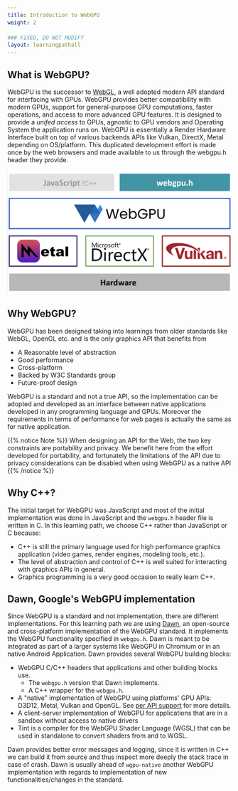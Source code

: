 ```yaml
---
title: Introduction to WebGPU
weight: 2

### FIXED, DO NOT MODIFY
layout: learningpathall
---
```


## What is WebGPU?

WebGPU is the successor to [WebGL](https://www.khronos.org/webgl/wiki/), a well adopted modern API standard for interfacing with GPUs. WebGPU provides better compatibility with modern GPUs, support for general-purpose GPU computations, faster operations, and access to more advanced GPU features. It is designed to provide a _unifed access_ to GPUs, agnostic to GPU vendors and Operating System the application runs on. WebGPU is essentially a Render Hardware Interface built on top of various backends APIs like Vulkan, DirectX, Metal depending on OS/platform. This duplicated development effort is made once by the web browsers and made available to us through the webgpu.h header they provide.

![WebGPU High Level View](images/webgpu_highlevel.png "WebGPU High Level View")

## Why WebGPU?

WebGPU has been designed taking into learnings from older standards like WebGL, OpenGL etc. and is the only graphics API that benefits from

* A Reasonable level of abstraction
* Good performance
* Cross-platform
* Backed by W3C Standards group
* Future-proof design

WebGPU is a standard and not a true API, so the implementation can be adopted and developed as an interface between native applications developed in any programming language and GPUs. Moreover the requirements in terms of performance for web pages is actually the same as for native application.

{{% notice Note %}}
When designing an API for the Web, the two key constraints are portability and privacy. We benefit here from the effort developed for portability, and fortunately the limitations of the API due to privacy considerations can be disabled when using WebGPU as a native API
{{% /notice %}}

## Why C++?

The initial target for WebGPU was JavaScript and most of the initial implementation was done in JavaScript and the `webgpu.h` header file is written in C. In this learning path, we choose C++ rather than JavaScript or C because:

* C++ is still the primary language used for high performance graphics application (video games, render engines, modeling tools, etc.).
* The level of abstraction and control of C++ is well suited for interacting with graphics APIs in general.
* Graphics programming is a very good occasion to really learn C++.

## Dawn, Google's WebGPU implementation

Since WebGPU is a standard and not implementation, there are different implementations. For this learning path we are using [Dawn](https://github.com/google/dawn), an open-source and cross-platform implementation of the WebGPU standard. It implements the WebGPU functionality specified in `webgpu.h`. Dawn is meant to be integrated as part of a larger systems like WebGPU in Chromium or in an native Android Application.
Dawn provides several WebGPU building blocks:

* WebGPU C/C++ headers that applications and other building blocks use.
  * The `webgpu.h` version that Dawn implements.
  * A C++ wrapper for the `webgpu.h`.
* A "native" implementation of WebGPU using platforms' GPU APIs: D3D12, Metal, Vulkan and OpenGL. See [per API support](https://github.com/google/dawn/blob/main/docs/support.md) for more details.
* A client-server implementation of WebGPU for applications that are in a sandbox without access to native drivers
* Tint is a compiler for the WebGPU Shader Language (WGSL) that can be used in standalone to convert shaders from and to WGSL.

Dawn provides better error messages and logging, since it is written in C++ we can build it from source and thus inspect more deeply the stack trace in case of crash.
Dawn is usually ahead of `wgpu-native` another WebGPU implementation with regards to implementation of new functionalities/changes in the standard.
